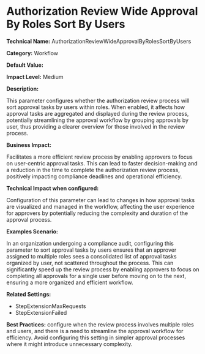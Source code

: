 # Authorization Review Wide Approval By Roles Sort By Users

**Technical Name:** AuthorizationReviewWideApprovalByRolesSortByUsers

**Category:** Workflow

**Default Value:**

**Impact Level:** Medium

**Description:**

This parameter configures whether the authorization review process will sort approval tasks by users within roles. When enabled, it affects how approval tasks are aggregated and displayed during the review process, potentially streamlining the approval workflow by grouping approvals by user, thus providing a clearer overview for those involved in the review process.

**Business Impact:**

Facilitates a more efficient review process by enabling approvers to focus on user-centric approval tasks. This can lead to faster decision-making and a reduction in the time to complete the authorization review process, positively impacting compliance deadlines and operational efficiency.

**Technical Impact when configured:**

Configuration of this parameter can lead to changes in how approval tasks are visualized and managed in the workflow, affecting the user experience for approvers by potentially reducing the complexity and duration of the approval process.

**Examples Scenario:**

In an organization undergoing a compliance audit, configuring this parameter to sort approval tasks by users ensures that an approver assigned to multiple roles sees a consolidated list of approval tasks organized by user, not scattered throughout the process. This can significantly speed up the review process by enabling approvers to focus on completing all approvals for a single user before moving on to the next, ensuring a more organized and efficient workflow.

**Related Settings:**

- StepExtensionMaxRequests
- StepExtensionFailed

**Best Practices:** configure when the review process involves multiple roles and users, and there is a need to streamline the approval workflow for efficiency. Avoid configuring this setting in simpler approval processes where it might introduce unnecessary complexity.